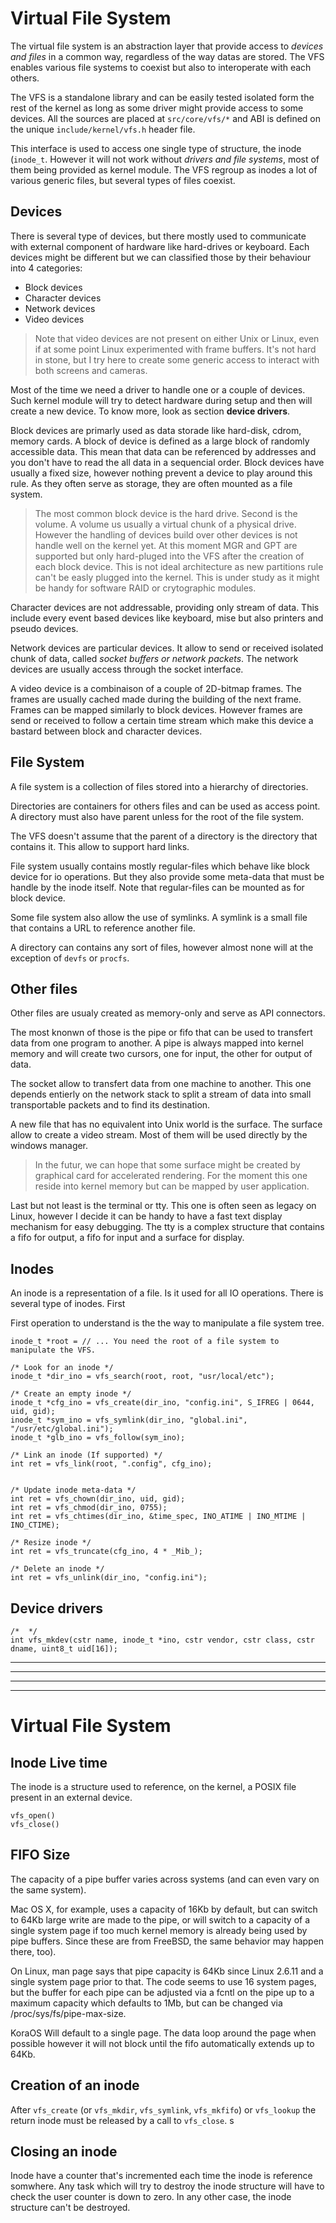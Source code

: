 # Virtual File System

The virtual file system is an abstraction layer that provide access to _devices and files_ in a common way, regardless of the way datas are stored.
The VFS enables various file systems to coexist but also to interoperate with each others.

The VFS is a standalone library and can be easily tested isolated form the rest of the kernel as long as some driver might provide access to some devices.
All the sources are placed at `src/core/vfs/*` and ABI is defined on the unique `include/kernel/vfs.h` header file.

This interface is used to access one single type of structure, the inode (`inode_t`. However it will not work without _drivers and file systems_, most of them being provided as kernel module.
The VFS regroup as inodes a lot of various generic files, but several types of files coexist.

## Devices

There is several type of devices, but there mostly used to communicate with external component of hardware like hard-drives or keyboard.
Each devices might be different but we can classified those by their behaviour into 4 categories:

 - Block devices
 - Character devices
 - Network devices
 - Video devices

> Note that video devices are not present on either Unix or Linux, even if at some point Linux experimented with frame buffers.
> It's not hard in stone, but I try here to create some generic access to interact with both screens and cameras.

Most of the time we need a driver to handle one or a couple of devices.
Such kernel module will try to detect hardware during setup and then will create a new device.
To know more, look as section __device drivers__.

Block devices are primarly used as data storade like hard-disk, cdrom, memory cards.
A block of device is defined as a large block of randomly accessible data.
This mean that data can be referenced by addresses and you don't have to read the all data in a sequencial order.
Block devices have usually a fixed size, however nothing prevent a device to play around this rule.
As they often serve as storage, they are often mounted as a file system.

> The most common block device is the hard drive. Second is the volume. A volume us usually a virtual chunk of a physical drive. However the handling of devices build over other devices is not handle well on the kernel yet. At this moment MGR and GPT are supported but only hard-pluged into the VFS after the creation of each block device. This is not ideal architecture as new partitions rule can't be easly plugged into the kernel. This is under study as it might be handy for software RAID or crytographic modules.

Character devices are not addressable, providing only stream of data. This include every event based devices like keyboard, mise but also printers and pseudo devices.

Network devices are particular devices. It allow to send or received isolated
chunk of data, called _socket buffers or network packets_.
The network devices are usually access through the socket interface.

A video device is a combinaison of a couple of 2D-bitmap frames.
The frames are usually cached made during the building of the next frame.
Frames can be mapped similarly to block devices.
However frames are send or received to follow a certain time stream which make this device a bastard between block and character devices.

## File System

A file system is a collection of files stored into a hierarchy of directories.

Directories are containers for others files and can be used as access point.
A directory must also have parent unless for the root of the file system.

The VFS doesn't assume that the parent of a directory is the directory that contains it. This allow to support hard links.

File system usually contains mostly regular-files which behave like block
device for io operations. But they also provide some meta-data that must be
handle by the inode itself.
Note that regular-files can be mounted as for block device.

Some file system also allow the use of symlinks. A symlink is a small file that contains a URL to reference another file.

A directory can contains any sort of files, however almost none will at the exception of `devfs` or `procfs`.

## Other files

Other files are usualy created as memory-only and serve as API connectors.

The most knonwn of those is the pipe or fifo that can be used to transfert data from one program to another.
A pipe is always mapped into kernel memory and will create two cursors, one for input, the other for output of data.

The socket allow to transfert data from one machine to another.
This one depends entierly on the network stack to split a stream of data into small transportable packets and to find its destination.

A new file that has no equivalent into Unix world is the surface. The surface allow to create a video stream. Most of them will be used directly by the windows manager.

> In the futur, we can hope that some surface might be created by graphical card for accelerated rendering.
> For the moment this one reside into kernel memory but can be mapped by user application.

Last but not least is the terminal or tty. This one is often seen as legacy on Linux, however I decide it can be handy to have a fast text display mechanism for easy debugging.
The tty is a complex structure that contains a fifo for output, a fifo for input and a surface for display.






## Inodes

An inode is a representation of a file. Is it used for all IO operations.
There is several type of inodes. First

First operation to understand is the the way to manipulate a file system tree.

```
inode_t *root = // ... You need the root of a file system to manipulate the VFS.

/* Look for an inode */
inode_t *dir_ino = vfs_search(root, root, "usr/local/etc");

/* Create an empty inode */
inode_t *cfg_ino = vfs_create(dir_ino, "config.ini", S_IFREG | 0644, uid, gid);
inode_t *sym_ino = vfs_symlink(dir_ino, "global.ini", "/usr/etc/global.ini");
inode_t *glb_ino = vfs_follow(sym_ino);

/* Link an inode (If supported) */
int ret = vfs_link(root, ".config", cfg_ino);


/* Update inode meta-data */
int ret = vfs_chown(dir_ino, uid, gid);
int ret = vfs_chmod(dir_ino, 0755);
int ret = vfs_chtimes(dir_ino, &time_spec, INO_ATIME | INO_MTIME | INO_CTIME);

/* Resize inode */
int ret = vfs_truncate(cfg_ino, 4 * _Mib_);

/* Delete an inode */
int ret = vfs_unlink(dir_ino, "config.ini");

```




## Device drivers


```
/*  */
int vfs_mkdev(cstr name, inode_t *ino, cstr vendor, cstr class, cstr dname, uint8_t uid[16]);
```

------------
------------
------------
------------

# Virtual File System


## Inode Live time

  The inode is a structure used to reference, on the kernel, a POSIX file present in an external device.

```
vfs_open()
vfs_close()
```




## FIFO Size

  The capacity of a pipe buffer varies across systems (and can even vary on the same system).

  Mac OS X, for example, uses a capacity of 16Kb by default, but can switch to 64Kb large write are made to the pipe, or will switch to a capacity of a single system page if too much kernel memory is already being used by pipe buffers.
  Since these are from FreeBSD, the same behavior may happen there, too).

  On Linux, man page says that pipe capacity is 64Kb since Linux 2.6.11 and a single system page prior to that.
  The code seems to use 16 system pages, but the buffer for each pipe can be adjusted via a fcntl on the pipe up to a maximum capacity which defaults to 1Mb, but can be changed via /proc/sys/fs/pipe-max-size.

  KoraOS Will default to a single page. The data loop around the page when possible however it will not block until the fifo automatically extends up to 64Kb.





## Creation of an inode

  After `vfs_create` (or `vfs_mkdir`, `vfs_symlink`, `vfs_mkfifo`) or
  `vfs_lookup` the return inode must be released by a call to `vfs_close`.
  s

## Closing an inode

  Inode have a counter that's incremented each time the inode is reference
  somwhere. Any task which will try to destroy the inode structure will have
  to check the user counter is down to zero. In any other case, the inode
  structure can't be destroyed.


